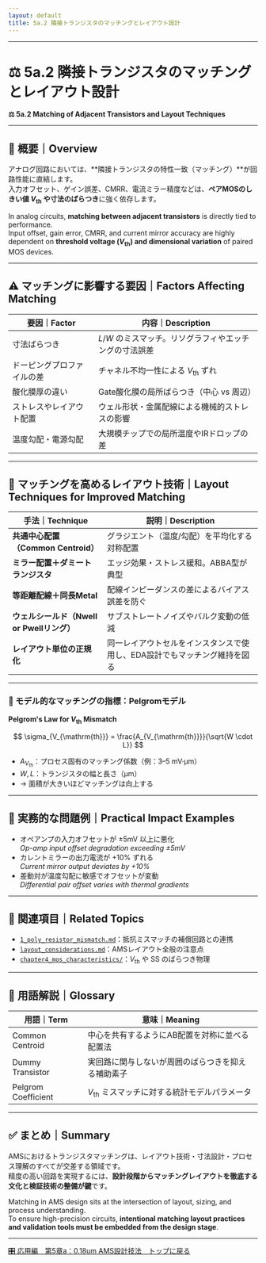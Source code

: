 ```yaml
---
layout: default
title: 5a.2 隣接トランジスタのマッチングとレイアウト設計
---
```


---

# ⚖️ 5a.2 隣接トランジスタのマッチングとレイアウト設計  
**⚖️ 5a.2 Matching of Adjacent Transistors and Layout Techniques**

---

## 📘 概要｜Overview

アナログ回路においては、**隣接トランジスタの特性一致（マッチング）**が回路性能に直結します。  
入力オフセット、ゲイン誤差、CMRR、電流ミラー精度などは、**ペアMOSのしきい値 $V_{\mathrm{th}}$ や寸法のばらつき**に強く依存します。

In analog circuits, **matching between adjacent transistors** is directly tied to performance.  
Input offset, gain error, CMRR, and current mirror accuracy are highly dependent on **threshold voltage ($V_{\mathrm{th}}$) and dimensional variation** of paired MOS devices.

---

## ⚠️ マッチングに影響する要因｜Factors Affecting Matching

| 要因｜Factor | 内容｜Description |
|-------------|----------------|
| 寸法ばらつき | $L/W$ のミスマッチ。リソグラフィやエッチングの寸法誤差 |
| ドーピングプロファイルの差 | チャネル不均一性による $V_{\mathrm{th}}$ ずれ |
| 酸化膜厚の違い | Gate酸化膜の局所ばらつき（中心 vs 周辺） |
| ストレスやレイアウト配置 | ウェル形状・金属配線による機械的ストレスの影響 |
| 温度勾配・電源勾配 | 大規模チップでの局所温度やIRドロップの差 |

---

## 🔧 マッチングを高めるレイアウト技術｜Layout Techniques for Improved Matching

| 手法｜Technique | 説明｜Description |
|--------|---------|
| **共通中心配置（Common Centroid）** | グラジエント（温度/勾配）を平均化する対称配置 |
| **ミラー配置＋ダミートランジスタ** | エッジ効果・ストレス緩和。ABBA型が典型 |
| **等距離配線＋同長Metal** | 配線インピーダンスの差によるバイアス誤差を防ぐ |
| **ウェルシールド（Nwell or Pwellリング）** | サブストレートノイズやバルク変動の低減 |
| **レイアウト単位の正規化** | 同一レイアウトセルをインスタンスで使用し、EDA設計でもマッチング維持を図る |

---

### 🧮 モデル的なマッチングの指標：Pelgromモデル  
**Pelgrom's Law for $V_{\mathrm{th}}$ Mismatch**

$$
\sigma_{V_{\mathrm{th}}} = \frac{A_{V_{\mathrm{th}}}}{\sqrt{W \cdot L}}
$$

- $A_{V_{\mathrm{th}}}$：プロセス固有のマッチング係数（例：3–5 mV·μm）
- $W, L$：トランジスタの幅と長さ（μm）
- → 面積が大きいほどマッチングは向上する

---

## 🧪 実務的な問題例｜Practical Impact Examples

- オペアンプの入力オフセットが ±5mV 以上に悪化  
  *Op-amp input offset degradation exceeding ±5mV*
- カレントミラーの出力電流が +10% ずれる  
  *Current mirror output deviates by +10%*
- 差動対が温度勾配に敏感でオフセットが変動  
  *Differential pair offset varies with thermal gradients*

---

## 🧭 関連項目｜Related Topics

- [`1_poly_resistor_mismatch.md`](./1_poly_resistor_mismatch.md)：抵抗ミスマッチの補償回路との連携  
- [`layout_considerations.md`](../d_chapter5_analog_mixed_signal/layout_considerations.md)：AMSレイアウト全般の注意点  
- [`chapter4_mos_characteristics/`](../chapter4_mos_characteristics/)：$V_{\mathrm{th}}$ や SS のばらつき物理

---

## 🧠 用語解説｜Glossary

| 用語｜Term | 意味｜Meaning |
|----------|----------------|
| Common Centroid | 中心を共有するようにAB配置を対称に並べる配置法 |
| Dummy Transistor | 実回路に関与しないが周囲のばらつきを抑える補助素子 |
| Pelgrom Coefficient | $V_{\mathrm{th}}$ ミスマッチに対する統計モデルパラメータ |

---

## ✅ まとめ｜Summary

AMSにおけるトランジスタマッチングは、レイアウト技術・寸法設計・プロセス理解のすべてが交差する領域です。  
精度の高い回路を実現するには、**設計段階からマッチングレイアウトを徹底する文化と検証技術の整備が鍵**です。

Matching in AMS design sits at the intersection of layout, sizing, and process understanding.  
To ensure high-precision circuits, **intentional matching layout practices and validation tools must be embedded from the design stage**.

---

[🎛️ 応用編　第5章a：0.18um AMS設計技法　トップに戻る](./README.md)




